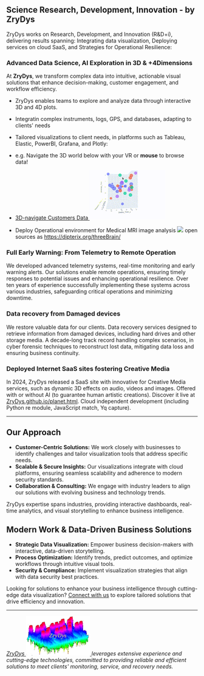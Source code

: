 Science Research, Development, Innovation - by ZryDys
-----------------------------------------------------

ZryDys works on Research, Development, and Innovation (R&D+i), delivering results spanning: Integrating data visualization, Deploying services on cloud SaaS, and Strategies for Operational Resilience:



### Advanced Data Science, AI Exploration in 3D & +4Dimensions

At **ZryDys**, we transform complex data into intuitive, actionable visual solutions that enhance decision-making, customer engagement, and workflow efficiency.

-   ZryDys enables teams to explore and analyze data through interactive 3D and 4D plots.
-   Integratin complex instruments, logs, GPS, and databases, adapting to clients\' needs
-   Tailored visualizations to client needs, in platforms such as Tableau, Elastic, PowerBI, Grafana, and Plotly:
-   e.g. Navigate the 3D world below with your VR or **mouse** to browse data!
     

- [3D-navigate Customers Data ![](anim/bi.gif)](vis-bi-plotly.html) 

- Deploy Operational environment for Medical MRI image analysis ![](https://github.com/dipterix/threeBrain/blob/master/adhoc/demo.gif?raw=true) open sources as https://dipterix.org/threeBrain/



### Full Early Warning: From Telemetry to Remote Operation

We developed advanced telemetry systems, real-time monitoring and early warning alerts. Our solutions enable remote operations, ensuring timely responses to potential issues and enhancing operational resilience. Over ten years of experience successfully implementing these systems across
various industries, safeguarding critical operations and minimizing downtime.

### Data recovery from Damaged devices

We restore valuable data for our clients. Data recovery services designed to retrieve information from damaged devices, including hard drives and other storage media. A decade-long track record handling
complex scenarios, in cyber forensic techniques to reconstruct lost data, mitigating data loss and ensuring business continuity.

### Deployed Internet SaaS sites fostering Creative Media

In 2024, ZryDys released a SaaS site with innovative for Creative Media services, such as dynamic 3D effects on audio, videos and images. Offered with or without AI (to guarantee human artistic creations).
Discover it live at [ZryDys.github.io/planet.html](//ZryDys.github.io/planet.html). Cloud independent development (including Python re module, JavaScript match, Yq capture).

---

## Our Approach

- **Customer-Centric Solutions:** We work closely with businesses to identify challenges and tailor visualization tools that address specific needs.
- **Scalable & Secure Insights:** Our visualizations integrate with cloud platforms, ensuring seamless scalability and adherence to modern security standards.
- **Collaboration & Consulting:** We engage with industry leaders to align our solutions with evolving business and technology trends.



ZryDys expertise spans industries, providing interactive dashboards, real-time analytics, and visual storytelling to enhance business intelligence.

## Modern Work & Data-Driven Business Solutions

- **Strategic Data Visualization:** Empower business decision-makers with interactive, data-driven storytelling.
- **Process Optimization:** Identify trends, predict outcomes, and optimize workflows through intuitive visual tools.
- **Security & Compliance:** Implement visualization strategies that align with data security best practices.

Looking for solutions to enhance your business intelligence through cutting-edge data visualization? [Connect with us](mailto:zrydys@gmail?subject=visual-connect)  to explore tailored solutions that drive efficiency and innovation.

------------------------------------------------------------------------

*[ZryDys ![](zrydysML.png) ](mailto:zrydys@gmail?subject=visual) leverages extensive experience and cutting-edge technologies, committed to providing reliable and efficient solutions to meet clients\' monitoring, service, and recovery needs.*
